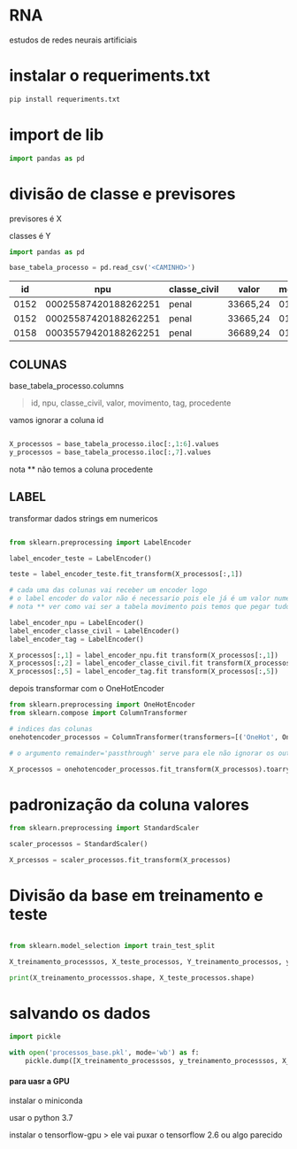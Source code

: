 # RNA
 estudos de redes neurais artificiais

# instalar o requeriments.txt
````cmd
pip install requeriments.txt
````

# import de lib
````python
import pandas as pd
````

# divisão de classe e previsores

previsores é X

classes é Y

````python
import pandas as pd

base_tabela_processo = pd.read_csv('<CAMINHO>')
````

| id   | npu                  | classe_civil | valor    | moviemnto | tipo_movimeto | tag        | procedente |
|------|----------------------|--------------|----------|-----------|---------------|------------|------------|
| 0152 | 00025587420188262251 | penal        | 33665,24 | 01115     |               | TJSP_civil | 1          |
| 0152 | 00025587420188262251 | penal        | 33665,24 | 01116     |               | TJSP_civil | 1          |
| 0158 | 00035579420188262251 | penal        | 36689,24 | 01185     |               | TJSP_civil | 0          |

## COLUNAS

base_tabela_processo.columns
> id, npu, classe_civil, valor, movimento, tag, procedente

vamos ignorar a coluna id

````python

X_processos = base_tabela_processo.iloc[:,1:6].values
y_processos = base_tabela_processo.iloc[:,7].values
````

nota ** não temos a coluna procedente  

## LABEL

transformar dados strings em numericos
````python

from sklearn.preprocessing import LabelEncoder

label_encoder_teste = LabelEncoder()

teste = label_encoder_teste.fit_transform(X_processos[:,1])

# cada uma das colunas vai receber um encoder logo
# o label encoder do valor não é necessario pois ele já é um valor numerico
# nota ** ver como vai ser a tabela movimento pois temos que pegar tudo

label_encoder_npu = LabelEncoder()
label_encoder_classe_civil = LabelEncoder()
label_encoder_tag = LabelEncoder()

X_processos[:,1] = label_encoder_npu.fit transform(X_processos[:,1])
X_processos[:,2] = label_encoder_classe_civil.fit transform(X_processos[:,2])
X_processos[:,5] = label_encoder_tag.fit transform(X_processos[:,5])

````

depois transformar com o OneHotEncoder

````python
from sklearn.preprocessing import OneHotEncoder
from sklearn.compose import ColumnTransformer

# indices das colunas
onehotencoder_processos = ColumnTransformer(transformers=[('OneHot', OneHotEncoder(), [1,2,5])], remainder='passthrough')

# o argumento remainder='passthrough' serve para ele não ignorar os outros indices numericos não listados

X_processos = onehotencoder_processos.fit_transform(X_processos).toarry()

````

# padronização da coluna valores

````python
from sklearn.preprocessing import StandardScaler

scaler_processos = StandardScaler()

X_prcessos = scaler_processos.fit_transform(X_processos)
````

# Divisão da base em treinamento e teste

````python

from sklearn.model_selection import train_test_split

X_treinamento_processsos, X_teste_processos, Y_treinamento_processos, y_teste_processos = train_test_split(X_processos, y_processos, test_size=0.30, random_state=0)

print(X_treinamento_processsos.shape, X_teste_processos.shape)
````

# salvando os dados

````python
import pickle

with open('processos_base.pkl', mode='wb') as f:
    pickle.dump([X_treinamento_processsos, y_treinamento_processsos, X_teste_processos, y_teste_processos], f)


````


#### para uasr a GPU
<p> instalar o miniconda
<p> usar o python 3.7
<p> instalar o tensorflow-gpu > ele vai puxar o tensorflow 2.6 ou algo parecido
